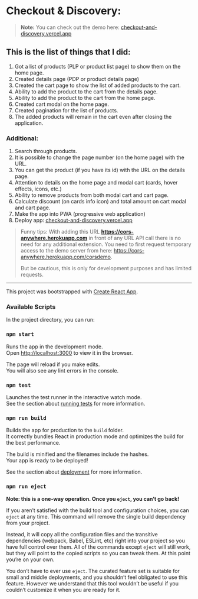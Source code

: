 # Checkout & Discovery:

> **Note:** You can check out the demo here: [checkout-and-discovery.vercel.app](https://checkout-and-discovery.vercel.app/)

## **This is the list of things that I did:**

1. Got a list of products (PLP or product list page) to show them on the home page.
2. Created details page (PDP or product details page)
3. Created the cart page to show the list of added products to the cart.
4. Ability to add the product to the cart from the details page.
5. Ability to add the product to the cart from the home page.
6. Created cart modal on the home page.
7. Created pagination for the list of products.
8. The added products will remain in the cart even after closing the application.

### **Additional:**

1. Search through products.
2. It is possible to change the page number (on the home page) with the URL.
3. You can get the product (if you have its id) with the URL on the details page.
4. Attention to details on the home page and modal cart (cards, hover effects, icons, etc.)
5. Ability to remove products from both modal cart and cart page.
6. Calculate discount (on cards info icon) and total amount on cart modal and cart page.
7. Make the app into PWA (progressive web application)
8. Deploy app: [checkout-and-discovery.vercel.app](https://checkout-and-discovery.vercel.app/)

> Funny tips: With adding this URL **https://cors-anywhere.herokuapp.com** in front of any URL API call there is no need for any additional extension. You need to first request temporary access to the demo server from here:
> https://cors-anywhere.herokuapp.com/corsdemo.
>
> But be cautious, this is only for development purposes and has limited requests.

---

This project was bootstrapped with [Create React App](https://github.com/facebook/create-react-app).

### Available Scripts

In the project directory, you can run:

### `npm start`

Runs the app in the development mode.\
Open [http://localhost:3000](http://localhost:3000) to view it in the browser.

The page will reload if you make edits.\
You will also see any lint errors in the console.

### `npm test`

Launches the test runner in the interactive watch mode.\
See the section about [running tests](https://facebook.github.io/create-react-app/docs/running-tests) for more information.

### `npm run build`

Builds the app for production to the `build` folder.\
It correctly bundles React in production mode and optimizes the build for the best performance.

The build is minified and the filenames include the hashes.\
Your app is ready to be deployed!

See the section about [deployment](https://facebook.github.io/create-react-app/docs/deployment) for more information.

### `npm run eject`

**Note: this is a one-way operation. Once you `eject`, you can’t go back!**

If you aren’t satisfied with the build tool and configuration choices, you can `eject` at any time. This command will remove the single build dependency from your project.

Instead, it will copy all the configuration files and the transitive dependencies (webpack, Babel, ESLint, etc) right into your project so you have full control over them. All of the commands except `eject` will still work, but they will point to the copied scripts so you can tweak them. At this point you’re on your own.

You don’t have to ever use `eject`. The curated feature set is suitable for small and middle deployments, and you shouldn’t feel obligated to use this feature. However we understand that this tool wouldn’t be useful if you couldn’t customize it when you are ready for it.
